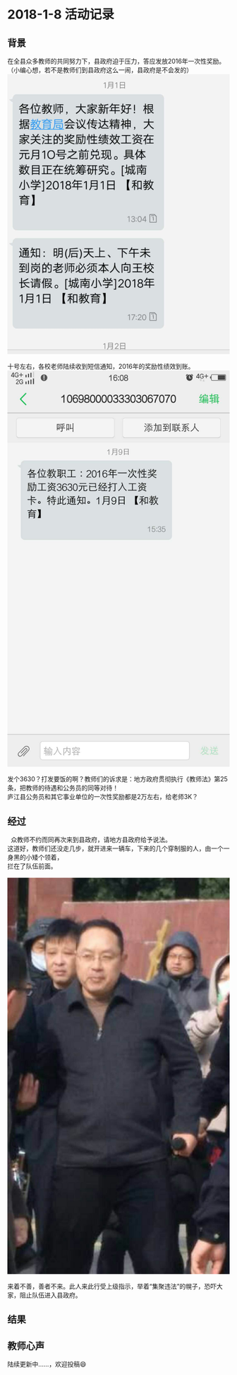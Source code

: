 # 2018-1-8 活动记录
## 背景

   在全县众多教师的共同努力下，县政府迫于压力，答应发放2016年一次性奖励。（小编心想，若不是教师们到县政府这么一闹，县政府是不会发的）
   ![](https://github.com/25thAssociation/LuJiang/blob/master/2018-1-8-Activity/20180102%E5%85%B3%E4%BA%8E%E5%A5%96%E5%8A%B1%E8%A1%8C%E7%BB%A9%E6%95%88%E5%B7%A5%E8%B5%84%E7%9A%84%E7%9F%AD%E4%BF%A1%E6%88%AA%E5%B1%8F.jpeg)
   
   十号左右，各校老师陆续收到短信通知，2016年的奖励性绩效到账。<br/>
   ![](https://github.com/25thAssociation/LuJiang/blob/master/2018-1-8-Activity/%E5%BA%90%E6%B1%9F%E5%8E%BF%E6%9F%90%E5%AD%A6%E6%A0%A1%E5%8F%91%E7%9F%AD%E4%BF%A1%E9%80%9A%E7%9F%A5%E4%B8%80%E6%AC%A1%E6%80%A7%E5%A5%96%E5%8A%B1%E5%B7%B2%E7%BB%8F%E5%88%B0%E5%B8%90.jpg)
   
   发个3630？打发要饭的啊？教师们的诉求是：地方政府贯彻执行《教师法》第25条，把教师的待遇和公务员的同等对待！<br/>
   庐江县公务员和其它事业单位的一次性奖励都是2万左右，给老师3K？<br/>
  
## 经过

   众教师不约而同再次来到县政府，请地方县政府给予说法。<br/>
   这道好，教师们还没走几步，就开进来一辆车，下来的几个穿制服的人，由一个一身黑的小矮个领着，<br/>
拦在了队伍前面。<br/>
   ![](https://github.com/25thAssociation/LuJiang/blob/master/2018-1-8-Activity/%E5%85%AC%E5%AE%89%E5%B1%80%E5%89%AF%E5%B1%80%E9%95%BF%E7%8E%8B%E6%9C%AC%E4%BA%AEmmexport1515756447031.jpg)
   
   来着不善，善者不来。此人来此行受上级指示，举着“集聚违法”的幌子，恐吓大家，阻止队伍进入县政府。<br/>
## 结果
## 教师心声
陆续更新中……，欢迎投稿:smile:
